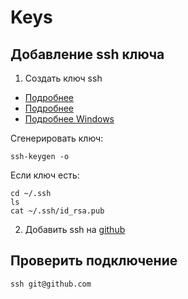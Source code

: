 # Keys

## Добавление ssh ключа

1. Создать ключ ssh

- [Подробнее](https://git-scm.com/book/en/v2/Git-on-the-Server-Generating-Your-SSH-Public-Key)
- [Подробнее](https://github.community/t/key-is-invalid-you-must-supply-a-key-in-openssh-public-key-format/170135/5)
- [Подробнее Windows](https://stackoverflow.com/questions/10476360/key-is-invalid-message-on-github)

Сгенерировать ключ:

```
ssh-keygen -o
```

Если ключ есть:

```
cd ~/.ssh
ls
cat ~/.ssh/id_rsa.pub
```

2. Добавить ssh на [github](https://github.com/settings/keys)

## Проверить подключение
```
ssh git@github.com
```
